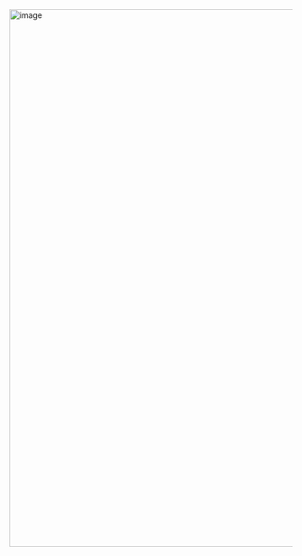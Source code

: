 <img width="956" alt="image" src="https://github.com/amancd/random-color-js/assets/116139327/a1ced601-c95e-482e-ac51-59c41a539421">
